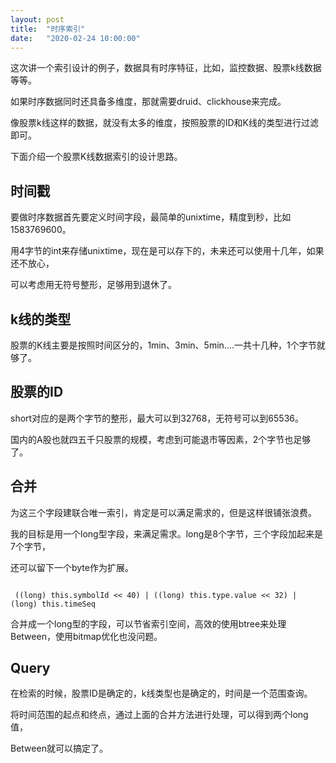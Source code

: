 ```yaml
---
layout: post
title:  "时序索引"
date:   "2020-02-24 10:00:00"
---
```



这次讲一个索引设计的例子，数据具有时序特征，比如，监控数据、股票k线数据等等。

如果时序数据同时还具备多维度，那就需要druid、clickhouse来完成。

像股票k线这样的数据，就没有太多的维度，按照股票的ID和K线的类型进行过滤即可。

下面介绍一个股票K线数据索引的设计思路。


## 时间戳

要做时序数据首先要定义时间字段，最简单的unixtime，精度到秒，比如1583769600。

用4字节的int来存储unixtime，现在是可以存下的，未来还可以使用十几年，如果还不放心，

可以考虑用无符号整形，足够用到退休了。


## k线的类型

股票的K线主要是按照时间区分的，1min、3min、5min....一共十几种，1个字节就够了。


## 股票的ID

short对应的是两个字节的整形，最大可以到32768，无符号可以到65536。

国内的A股也就四五千只股票的规模，考虑到可能退市等因素，2个字节也足够了。

## 合并

为这三个字段建联合唯一索引，肯定是可以满足需求的，但是这样很铺张浪费。

我的目标是用一个long型字段，来满足需求。long是8个字节，三个字段加起来是7个字节，

还可以留下一个byte作为扩展。


```

 ((long) this.symbolId << 40) | ((long) this.type.value << 32) | (long) this.timeSeq

```

合并成一个long型的字段，可以节省索引空间，高效的使用btree来处理Between，使用bitmap优化也没问题。

## Query

在检索的时候，股票ID是确定的，k线类型也是确定的，时间是一个范围查询。

将时间范围的起点和终点，通过上面的合并方法进行处理，可以得到两个long值，

Between就可以搞定了。